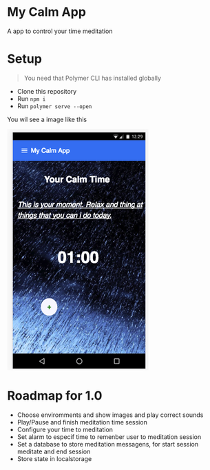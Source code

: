 # My Calm App

A app to control your time meditation


# Setup
> You need that Polymer CLI has installed globally
- Clone this repository
- Run `npm i`
- Run `polymer serve --open`

You wil see a image like this

![Image of Main Screen App](calm.png)


# Roadmap for 1.0
- Choose enviromments and show images and play correct sounds
- Play/Pause and finish meditation time session 
- Configure your time to meditation
- Set alarm to especif time to remenber user to meditation session
- Set a database to store meditation messagens, for start session meditate and end session
- Store state in localstorage
